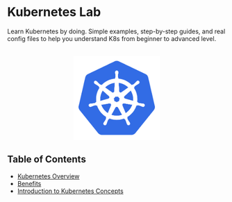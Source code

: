 # Kubernetes Lab

Learn Kubernetes by doing. Simple examples, step-by-step guides, and real config files to help you understand K8s from beginner to advanced level.

<br>

<div align="center">
    <img src="assets/k8.svg" alt="Kubernetes lab" width="200">
</div>

## Table of Contents
  - [Kubernetes Overview](sections/overview.md)
  - [Benefits](sections/benefits/benefits.md)
  - [Introduction to Kubernetes Concepts](sections/concepts/introduction-to-kubernetes-concepts.md)

